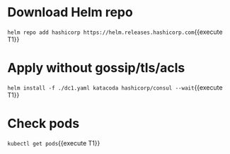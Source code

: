 
# Download Helm repo

`helm repo add hashicorp https://helm.releases.hashicorp.com`{{execute T1}}

# Apply without gossip/tls/acls

`helm install -f ./dc1.yaml katacoda hashicorp/consul --wait`{{execute T1}}

# Check pods

`kubectl get pods`{{execute T1}}



